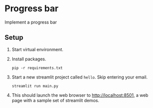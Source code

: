 # Progress bar

Implement a progress bar

## Setup

1. Start virtual environment.
1. Install packages.

   ```shell
   pip -r requirements.txt
   ```

1. Start a new streamlit project called `hello`. Skip entering your email.

   ```shell
   streamlit run main.py
   ```
   
1. This should launch the web browser to <http://localhost:8501>, a web page with a sample set of streamlit demos.
